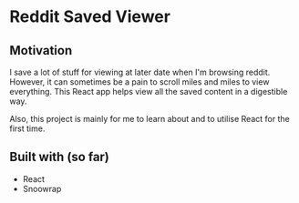 # Reddit Saved Viewer

## Motivation

I save a lot of stuff for viewing at later date when I'm browsing reddit. However, it can sometimes be a pain to scroll
miles and miles to view everything. This React app helps view all the saved content in a digestible way.

Also, this project is mainly for me to learn about and to utilise React for the first time.

## Built with (so far)
- React
- Snoowrap
